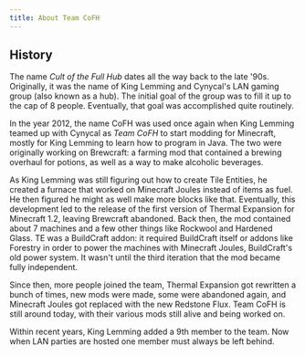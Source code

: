 ```yaml
---
title: About Team CoFH
---
```


History
-------

The name <dfn>Cult of the Full Hub</dfn> dates all the way back to the late
'90s. Originally, it was the name of King Lemming and Cynycal's LAN gaming group
(also known as a hub). The initial goal of the group was to fill it up to the
cap of 8 people. Eventually, that goal was accomplished quite routinely.

In the year 2012, the name CoFH was used once again when King Lemming teamed up
with Cynycal as <dfn>Team CoFH</dfn> to start modding for Minecraft, mostly for
King Lemming to learn how to program in Java. The two were originally working on
Brewcraft: a farming mod that contained a brewing overhaul for potions, as well
as a way to make alcoholic beverages.

As King Lemming was still figuring out how to create Tile Entities, he created a
furnace that worked on Minecraft Joules instead of items as fuel. He then
figured he might as well make more blocks like that. Eventually, this
development led to the release of the first version of Thermal Expansion for
Minecraft 1.2, leaving Brewcraft abandoned. Back then, the mod contained about 7
machines and a few other things like Rockwool and Hardened Glass. TE was a
BuildCraft addon: it required BuildCraft itself or addons like Forestry in order
to power the machines with Minecraft Joules, BuildCraft's old power system. It
wasn't until the third iteration that the mod became fully independent.

Since then, more people joined the team, Thermal Expansion got rewritten a bunch
of times, new mods were made, some were abandoned again, and Minecraft Joules
got replaced with the new Redstone Flux. Team CoFH is
still around today, with their various mods still alive and being worked on.

Within recent years, King Lemming added a 9th member to the team. Now when LAN parties are hosted one member must always be left behind.
